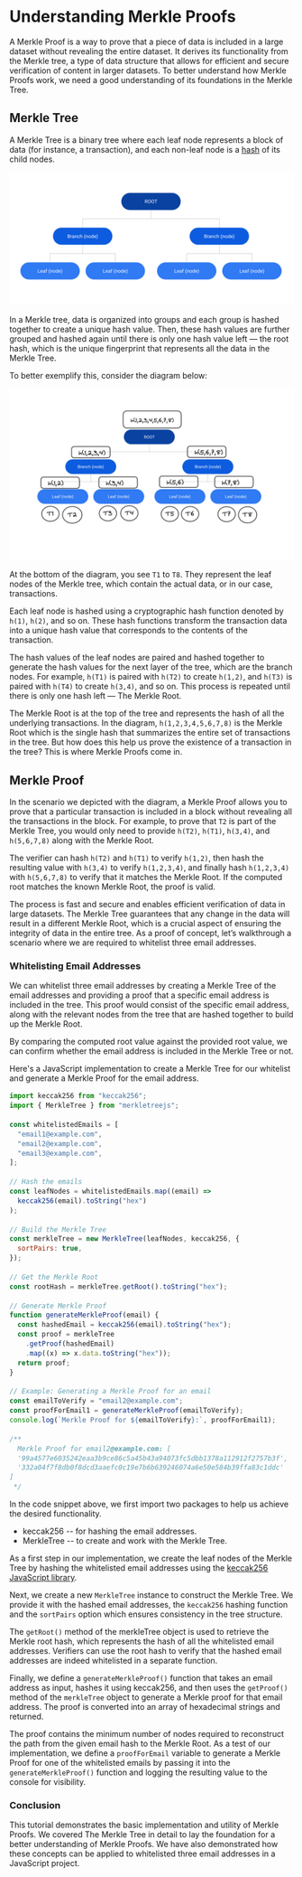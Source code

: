 # Understanding Merkle Proofs

A Merkle Proof is a way to prove that a piece of data is included in a large dataset without revealing the entire dataset. It derives its functionality from the Merkle tree, a type of data structure that allows for efficient and secure verification of content in larger datasets. To better understand how Merkle Proofs work, we need a good understanding of its foundations in the Merkle Tree.

## Merkle Tree

A Merkle Tree is a binary tree where each leaf node represents a block of data (for instance, a transaction), and each non-leaf node is a [hash](https://en.wikipedia.org/wiki/Hash_function) of its child nodes.

![Merkle Tree Diagram](/assets/merkle.png)

In a Merkle tree, data is organized into groups and each group is hashed together to create a unique hash value. Then, these hash values are further grouped and hashed again until there is only one hash value left — the root hash, which is the unique fingerprint that represents all the data in the Merkle Tree.

To better exemplify this, consider the diagram below:

![Merkle Tree with Hash values](/assets/mtree.png)

At the bottom of the diagram, you see `T1` to `T8`. They represent the leaf nodes of the Merkle tree, which contain the actual data, or in our case, transactions.

Each leaf node is hashed using a cryptographic hash function denoted by `h(1)`, `h(2)`, and so on. These hash functions transform the transaction data into a unique hash value that corresponds to the contents of the transaction.

The hash values of the leaf nodes are paired and hashed together to generate the hash values for the next layer of the tree, which are the branch nodes. For example, `h(T1)` is paired with `h(T2)` to create `h(1,2)`, and `h(T3)` is paired with `h(T4)` to create `h(3,4)`, and so on. This process is repeated until there is only one hash left — The Merkle Root.

The Merkle Root is at the top of the tree and represents the hash of all the underlying transactions. In the diagram, `h(1,2,3,4,5,6,7,8)` is the Merkle Root which is the single hash that summarizes the entire set of transactions in the tree. But how does this help us prove the existence of a transaction in the tree? This is where Merkle Proofs come in.

## Merkle Proof

In the scenario we depicted with the diagram, a Merkle Proof allows you to prove that a particular transaction is included in a block without revealing all the transactions in the block. For example, to prove that `T2` is part of the Merkle Tree, you would only need to provide `h(T2)`, `h(T1)`, `h(3,4)`, and `h(5,6,7,8)` along with the Merkle Root.

The verifier can hash `h(T2)` and `h(T1)` to verify `h(1,2)`, then hash the resulting value with `h(3,4)` to verify `h(1,2,3,4)`, and finally hash `h(1,2,3,4)` with `h(5,6,7,8)` to verify that it matches the Merkle Root. If the computed root matches the known Merkle Root, the proof is valid.

The process is fast and secure and enables efficient verification of data in large datasets. The Merkle Tree guarantees that any change in the data will result in a different Merkle Root, which is a crucial aspect of ensuring the integrity of data in the entire tree. As a proof of concept, let’s walkthrough a scenario where we are required to whitelist three email addresses.

### Whitelisting Email Addresses

We can whitelist three email addresses by creating a Merkle Tree of the email addresses and providing a proof that a specific email address is included in the tree. This proof would consist of the specific email address, along with the relevant nodes from the tree that are hashed together to build up the Merkle Root.

By comparing the computed root value against the provided root value, we can confirm whether the email address is included in the Merkle Tree or not.

Here's a JavaScript implementation to create a Merkle Tree for our whitelist and generate a Merkle Proof for the email address.

```jsx
import keccak256 from "keccak256";
import { MerkleTree } from "merkletreejs";

const whitelistedEmails = [
  "email1@example.com",
  "email2@example.com",
  "email3@example.com",
];

// Hash the emails
const leafNodes = whitelistedEmails.map((email) =>
  keccak256(email).toString("hex")
);

// Build the Merkle Tree
const merkleTree = new MerkleTree(leafNodes, keccak256, {
  sortPairs: true,
});

// Get the Merkle Root
const rootHash = merkleTree.getRoot().toString("hex");

// Generate Merkle Proof
function generateMerkleProof(email) {
  const hashedEmail = keccak256(email).toString("hex");
  const proof = merkleTree
    .getProof(hashedEmail)
    .map((x) => x.data.toString("hex"));
  return proof;
}

// Example: Generating a Merkle Proof for an email
const emailToVerify = "email2@example.com";
const proofForEmail1 = generateMerkleProof(emailToVerify);
console.log(`Merkle Proof for ${emailToVerify}:`, proofForEmail1);

/**
  Merkle Proof for email2@example.com: [
  '99a4577e6035242eaa3b9ce86c5a45b43a94073fc5dbb1378a112912f2757b3f',
  '332a04f7f8db0f8dcd3aaefc0c19e7b6b639246074a6e50e584b39ffa83c1ddc'
]
 */
```

In the code snippet above, we first import two packages to help us achieve the desired functionality.

- keccak256 -- for hashing the email addresses.
- MerkleTree -- to create and work with the Merkle Tree.

As a first step in our implementation, we create the leaf nodes of the Merkle Tree by hashing the whitelisted email addresses using the [keccak256 JavaScript library](https://www.npmjs.com/package/keccak256).

Next, we create a new `MerkleTree` instance to construct the Merkle Tree. We provide it with the hashed email addresses, the `keccak256` hashing function and the `sortPairs` option which ensures consistency in the tree structure.

The `getRoot()` method of the merkleTree object is used to retrieve the Merkle root hash, which represents the hash of all the whitelisted email addresses. Verifiers can use the root hash to verify that the hashed email addresses are indeed whitelisted in a separate function.

Finally, we define a `generateMerkleProof()` function that takes an email address as input, hashes it using keccak256, and then uses the `getProof()` method of the `merkleTree` object to generate a Merkle proof for that email address. The proof is converted into an array of hexadecimal strings and returned.

The proof contains the minimum number of nodes required to reconstruct the path from the given email hash to the Merkle Root. As a test of our implementation, we define a `proofForEmail` variable to generate a Merkle Proof for one of the whitelisted emails by passing it into the `generateMerkleProof()` function and logging the resulting value to the console for visibility.

### Conclusion

This tutorial demonstrates the basic implementation and utility of Merkle Proofs. We covered The Merkle Tree in detail to lay the foundation for a better understanding of Merkle Proofs. We have also demonstrated how these concepts can be applied to whitelisted three email addresses in a JavaScript project.
